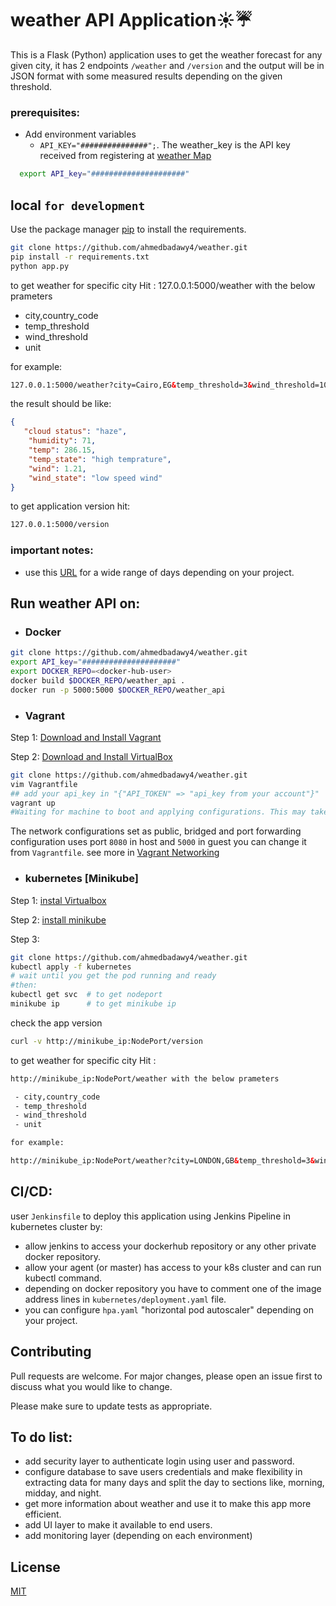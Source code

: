 # weather API Application☀️☔️

 This is a Flask (Python) application uses to get the weather forecast for any given city, it has 2 endpoints `/weather` and `/version` and the output will be in JSON format with some measured results depending on the given threshold. 
### prerequisites:
- Add environment variables
  - `API_KEY="###############";`. The weather_key is the API key received from registering at [weather Map](https://openweathermap.org)
```bash
  export API_key="#####################"
```

## local ```for development```

Use the package manager [pip](https://pip.pypa.io/en/stable/) to install the requirements.

```bash
git clone https://github.com/ahmedbadawy4/weather.git
pip install -r requirements.txt
python app.py
```
to get weather for specific city Hit : 127.0.0.1:5000/weather with the below prameters

 - city,country_code
 - temp_threshold
 - wind_threshold
 - unit

for example:

```html 
127.0.0.1:5000/weather?city=Cairo,EG&temp_threshold=3&wind_threshold=10&units=metric
```

the result should be like:
```json
{
   "cloud status": "haze",
    "humidity": 71,
    "temp": 286.15,
    "temp_state": "high temprature",
    "wind": 1.21,
    "wind_state": "low speed wind"
}
```

to get application version hit:
```html
127.0.0.1:5000/version
``` 

    
 ### important notes:
- use this [URL](https://openweathermap.org/api) for a wide range of days depending on your project.
## Run weather API on:

* ### Docker

```bash
git clone https://github.com/ahmedbadawy4/weather.git
export API_key="#####################"
export DOCKER_REPO=<docker-hub-user>
docker build $DOCKER_REPO/weather_api .
docker run -p 5000:5000 $DOCKER_REPO/weather_api
```

* ### Vagrant
Step 1: [Download and Install Vagrant](https://www.vagrantup.com/downloads.html)

Step 2: [Download and Install VirtualBox](https://www.virtualbox.org/wiki/Downloads)

```bash
git clone https://github.com/ahmedbadawy4/weather.git
vim Vagrantfile
## add your api_key in "{"API_TOKEN" => "api_key from your account"}"
vagrant up      
#Waiting for machine to boot and applying configurations. This may take a few minutes...
```
The network configurations set as public, bridged and port forwarding configuration uses port `8080` in host and ```5000``` in guest you can change it from `Vagrantfile`. see more in [Vagrant Networking](https://www.vagrantup.com/docs/networking/)



* ### kubernetes [Minikube]
Step 1: [instal Virtualbox](https://www.virtualbox.org/wiki/Downloads)

Step 2: [install minikube](https://kubernetes.io/docs/tasks/tools/install-minikube/)

Step 3:
```bash
git clone https://github.com/ahmedbadawy4/weather.git
kubectl apply -f kubernetes
# wait until you get the pod running and ready
#then:
kubectl get svc  # to get nodeport
minikube ip      # to get minikube ip
```
check the app version

```bash
curl -v http://minikube_ip:NodePort/version
```

to get weather for specific city Hit : 
```html
http://minikube_ip:NodePort/weather with the below prameters

 - city,country_code
 - temp_threshold
 - wind_threshold
 - unit

for example:

http://minikube_ip:NodePort/weather?city=LONDON,GB&temp_threshold=3&wind_threshold=10&units=metric

```

## CI/CD:

user ```Jenkinsfile``` to deploy this application using Jenkins Pipeline in kubernetes cluster by:

* allow jenkins to access your dockerhub repository or any other private docker repository.
* allow your agent (or master) has access to your k8s cluster and can run kubectl command.
* depending on docker repository you have to comment one of the image address lines in `kubernetes/deployment.yaml` file.
* you can configure `hpa.yaml` "horizontal pod autoscaler" depending on your project. 


## Contributing
Pull requests are welcome. For major changes, please open an issue first to discuss what you would like to change.

Please make sure to update tests as appropriate.

## To do list:
* add security layer to authenticate login using user and password.
* configure database to save users credentials and make flexibility in extracting data for many days and split the day to sections like, morning, midday, and night.
* get more information about weather and use it to make this app more efficient.
* add UI layer to make it available to end users.
* add monitoring layer (depending on each environment)  

## License
[MIT](https://choosealicense.com/licenses/mit/)